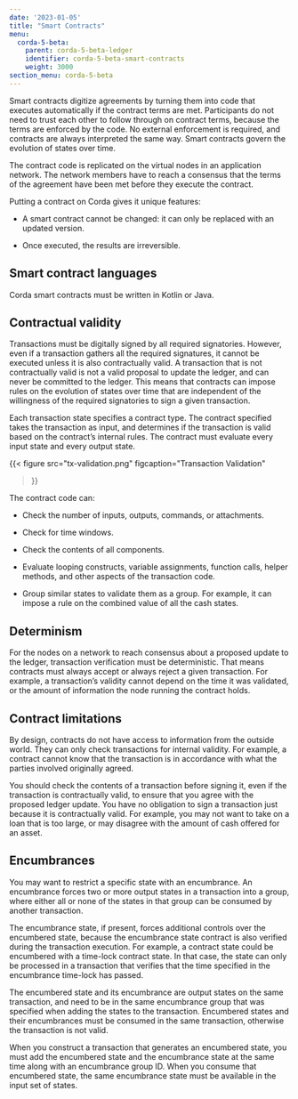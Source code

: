 ```yaml
---
date: '2023-01-05'
title: "Smart Contracts"
menu:
  corda-5-beta:
    parent: corda-5-beta-ledger
    identifier: corda-5-beta-smart-contracts
    weight: 3000
section_menu: corda-5-beta
---
```



Smart contracts digitize agreements by turning them into code that executes automatically if the contract terms are met. Participants do not need to trust each other to follow through on contract terms, because the terms are enforced by the code. No external enforcement is required, and contracts are always interpreted the same way. Smart contracts govern the evolution of states over time. 

The contract code is replicated on the virtual nodes in an application network. The network members have to reach a consensus that the terms of the agreement have been met before they execute the contract.

Putting a contract on Corda gives it unique features:

* A smart contract cannot be changed: it can only be replaced with an updated version.

* Once executed, the results are irreversible.

## Smart contract languages

Corda smart contracts must be written in Kotlin or Java.

## Contractual validity

Transactions must be digitally signed by all required signatories. However, even if a transaction gathers all the required signatures, it cannot be executed unless it is also contractually valid. A transaction that is not contractually valid is not a valid proposal to update the ledger, and can never be committed to the ledger. This means that contracts can impose rules on the evolution of states over time that are independent of the willingness of the required signatories to sign a given transaction.

Each transaction state specifies a contract type. The contract specified takes the transaction as input, and determines if the transaction is valid based on the contract’s internal rules. The contract must evaluate every input state and every output state.

{{< 
  figure
	 src="tx-validation.png"
	 figcaption="Transaction Validation"
>}}

The contract code can:

* Check the number of inputs, outputs, commands, or attachments.

* Check for time windows.

* Check the contents of all components.

* Evaluate looping constructs, variable assignments, function calls, helper methods, and other aspects of the transaction code.

* Group similar states to validate them as a group. For example, it can impose a rule on the combined value of all the cash states.

## Determinism

For the nodes on a network to reach consensus about a proposed update to the ledger, transaction verification must be deterministic. That means contracts must always accept or always reject a given transaction. For example, a transaction’s validity cannot depend on the time it was validated, or the amount of information the node running the contract holds.

## Contract limitations

By design, contracts do not have access to information from the outside world. They can only check transactions for internal validity. For example, a contract cannot know that the transaction is in accordance with what the parties involved originally agreed.

You should check the contents of a transaction before signing it, even if the transaction is contractually valid, to ensure that you agree with the proposed ledger update. You have no obligation to sign a transaction just because it is contractually valid. For example, you may not want to take on a loan that is too large, or may disagree with the amount of cash offered for an asset.

## Encumbrances

You may want to restrict a specific state with an encumbrance. An encumbrance forces two or more output states in a transaction into a group, where either all or none of the states in that group can be consumed by another transaction.

The encumbrance state, if present, forces additional controls over the encumbered state, because the encumbrance state contract is also verified during the transaction execution. For example, a contract state could be encumbered with a time-lock contract state. In that case, the state can only be processed in a transaction that verifies that the time specified in the encumbrance time-lock has passed.

The encumbered state and its encumbrance are output states on the same transaction, and need to be in the same encumbrance group that was specified when adding the states to the transaction. Encumbered states and their encumbrances must be consumed in the same transaction, otherwise the transaction is not valid.

When you construct a transaction that generates an encumbered state, you must add the encumbered state and the encumbrance state at the same time along with an encumbrance group ID. When you consume that encumbered state, the same encumbrance state must be available in the input set of states.